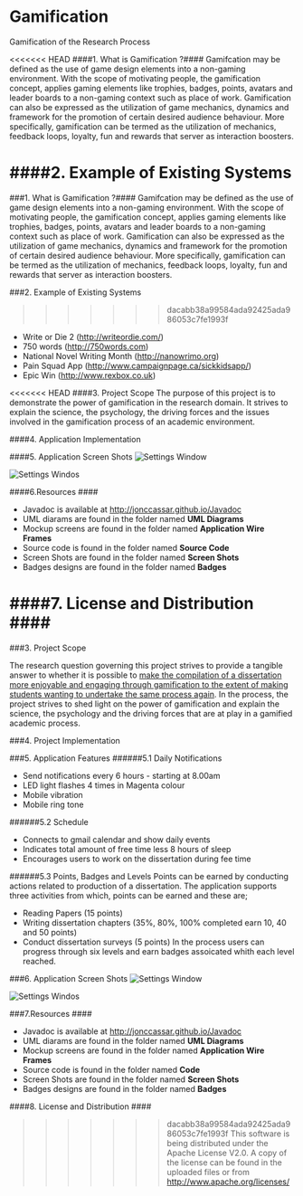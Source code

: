 Gamification
============

Gamification of the Research Process

<<<<<<< HEAD
####1. What is Gamification ?####
Gamifcation may be defined as the use of game design elements into a non-gaming environment. With the scope of motivating people, the gamification concept, applies gaming elements like trophies, badges, points, avatars and leader boards to a non-gaming context such as place of work.  Gamification can also be expressed as the utilization of game mechanics, dynamics and framework for the promotion of certain desired audience behaviour. More specifically, gamification can be termed as the utilization of mechanics, feedback loops, loyalty, fun and rewards that server as interaction boosters.

####2. Example of Existing Systems
=======
###1. What is Gamification ?####
Gamifcation may be defined as the use of game design elements into a non-gaming environment. With the scope of motivating people, the gamification concept, applies gaming elements like trophies, badges, points, avatars and leader boards to a non-gaming context such as place of work.  Gamification can also be expressed as the utilization of game mechanics, dynamics and framework for the promotion of certain desired audience behaviour. More specifically, gamification can be termed as the utilization of mechanics, feedback loops, loyalty, fun and rewards that server as interaction boosters.

###2. Example of Existing Systems
>>>>>>> dacabb38a99584ada92425ada986053c7fe1993f
* Write or Die 2 (http://writeordie.com/)
* 750 words (http://750words.com)
* National Novel Writing Month (http://nanowrimo.org)
* Pain Squad App (http://www.campaignpage.ca/sickkidsapp/)
* Epic Win (http://www.rexbox.co.uk)

<<<<<<< HEAD
####3. Project Scope
The purpose of this project is to demonstrate the power of gamification in the research domain. It strives to explain the science, the psychology, the driving forces and the issues involved in the gamification process of an academic environment.

####4. Application Implementation

####5. Application Screen Shots
![Settings Window](https://raw2.github.com/jonccassar/Gamification/master/Screen%20Shots/pic1.png)


![Settings Windos](https://raw2.github.com/jonccassar/Gamification/master/Screen%20Shots/pic2.png)

####6.Resources ####
* Javadoc is available at http://jonccassar.github.io/Javadoc
* UML diarams are found in the folder named __UML Diagrams__
* Mockup screens are found in the folder named __Application Wire Frames__
* Source code is found in the folder named __Source Code__
* Screen Shots are found in the folder named __Screen Shots__
* Badges designs are found in the folder named __Badges__

####7. License and Distribution ####
=======
###3. Project Scope
<p>The research question governing this project strives to provide a tangible answer to whether it is possible 
to <u>make the compilation of a dissertation more enjoyable and engaging through gamification to the extent of making 
students wanting to undertake the same process again</u>. In the process, the project strives to shed light on the power of gamification and explain the science, the psychology and the driving forces that are at play in a gamified academic 
process.</p>

###4. Project Implementation

###5. Application Features
######5.1 Daily Notifications
* Send notifications every 6 hours - starting at 8.00am 
* LED light flashes 4 times in Magenta colour 
* Mobile vibration 
* Mobile ring tone

######5.2 Schedule
* Connects to gmail calendar and show daily events 
* Indicates total amount of free time less 8 hours of sleep
* Encourages users to work on the dissertation during fee time

######5.3 Points, Badges and Levels
Points can be earned by conducting actions related to production of a dissertation. The application supports three activities from which, points can be earned and these are;
* Reading Papers (15 points)
* Writing dissertation chapters (35%, 80%, 100% completed earn 10, 40 and 50 points)
* Conduct dissertation surveys (5 points)
In the process users can progress through six levels and earn badges assoicated whith each level reached. 

###6. Application Screen Shots
![Settings Window](https://raw2.github.com/jonccassar/Gamification/master/Screen_Shots/pic1.png)


![Settings Windos](https://raw2.github.com/jonccassar/Gamification/master/Screen_Shots/pic2.png)

###7.Resources ####
* Javadoc is available at http://jonccassar.github.io/Javadoc
* UML diarams are found in the folder named __UML Diagrams__
* Mockup screens are found in the folder named __Application Wire Frames__
* Source code is found in the folder named __Code__
* Screen Shots are found in the folder named __Screen Shots__
* Badges designs are found in the folder named __Badges__

####8. License and Distribution ####
>>>>>>> dacabb38a99584ada92425ada986053c7fe1993f
This software is being distributed under the Apache License V2.0. A copy of the license can be found in the uploaded files or from http://www.apache.org/licenses/


